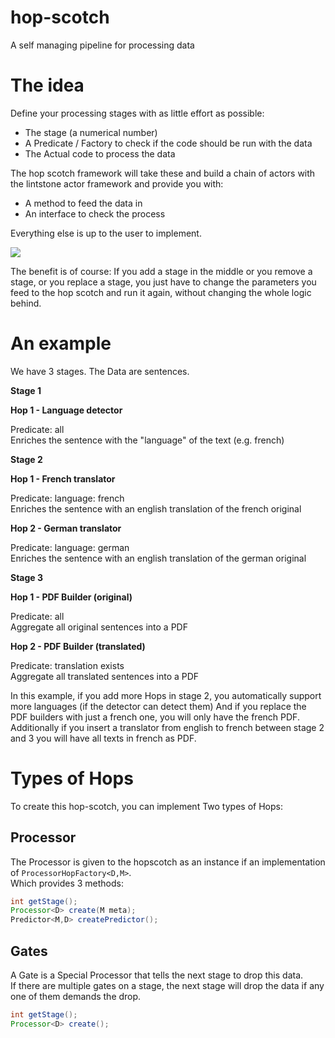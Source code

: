 # hop-scotch

A self managing pipeline for processing data

# The idea

Define your processing stages with as little effort as possible:

* The stage (a numerical number)
* A Predicate / Factory to check if the code should be run with the data
* The Actual code to process the data

The hop scotch framework will take these and build a chain of actors with the lintstone actor framework and provide you with:
* A method to feed the data in
* An interface to check the process

Everything else is up to the user to implement.

![](https://upload.wikimedia.org/wikipedia/commons/4/49/Amarelinhacefet.jpg)


The benefit is of course: If you add a stage in the middle or you remove a stage, or you replace a stage, you just have to change the parameters you feed to the hop scotch and run it again, without changing the whole logic behind.

# An example
 
We have 3 stages.
The Data are sentences.

**Stage 1**

**Hop 1 - Language detector**

Predicate: all<br/>
Enriches the sentence with the "language" of the text (e.g. french)

**Stage 2**

**Hop 1 - French translator**

Predicate: language: french<br/>
Enriches the sentence with an english translation of the french original

**Hop 2 - German translator**

Predicate: language: german<br/>
Enriches the sentence with an english translation of the german original

**Stage 3**

**Hop 1 - PDF Builder (original)**

Predicate: all<br/>
Aggregate all original sentences into a PDF

**Hop 2 - PDF Builder (translated)**

Predicate: translation exists<br/>
Aggregate all translated sentences into a PDF

In this example, if you add more Hops in stage 2, you automatically support more languages (if the detector can detect them)
And if you replace the PDF builders with just a french one, you will only have the french PDF. Additionally if you insert a translator from english to french between stage 2 and 3 you will have all texts in french as PDF.

# Types of Hops

To create this hop-scotch, you can implement Two types of Hops:

## Processor

The Processor is given to the hopscotch as an instance if an implementation of `ProcessorHopFactory<D,M>`.<br/>
Which provides 3 methods:

```java
int getStage();
Processor<D> create(M meta);
Predictor<M,D> createPredictor();
```

## Gates

A Gate is a Special Processor that tells the next stage to drop this data.<br/>
If there are multiple gates on a stage, the next stage will drop the data if any one of them demands the drop.

```java
int getStage();
Processor<D> create();

```

